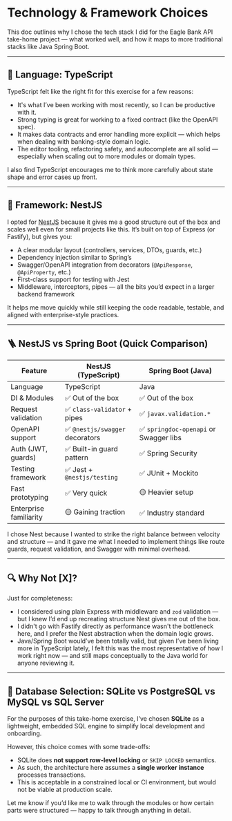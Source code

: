# Technology & Framework Choices

This doc outlines why I chose the tech stack I did for the Eagle Bank API take-home project — what worked well, and how it maps to more traditional stacks like Java Spring Boot.

---

## 🧠 Language: TypeScript

TypeScript felt like the right fit for this exercise for a few reasons:

- It's what I’ve been working with most recently, so I can be productive with it.
- Strong typing is great for working to a fixed contract (like the OpenAPI spec).
- It makes data contracts and error handling more explicit — which helps when dealing with banking-style domain logic.
- The editor tooling, refactoring safety, and autocomplete are all solid — especially when scaling out to more modules or domain types.

I also find TypeScript encourages me to think more carefully about state shape and error cases up front.

---

## 🚀 Framework: NestJS

I opted for [NestJS](https://nestjs.com/) because it gives me a good structure out of the box and scales well even for small projects like this. It’s built on top of Express (or Fastify), but gives you:

- A clear modular layout (controllers, services, DTOs, guards, etc.)
- Dependency injection similar to Spring’s
- Swagger/OpenAPI integration from decorators (`@ApiResponse`, `@ApiProperty`, etc.)
- First-class support for testing with Jest
- Middleware, interceptors, pipes — all the bits you’d expect in a larger backend framework

It helps me move quickly while still keeping the code readable, testable, and aligned with enterprise-style practices.

---

## 🪜 NestJS vs Spring Boot (Quick Comparison)

| Feature                     | NestJS (TypeScript)                  | Spring Boot (Java)                    |
|----------------------------|--------------------------------------|---------------------------------------|
| Language                   | TypeScript                           | Java                                  |
| DI & Modules               | ✅ Out of the box                     | ✅ Out of the box                      |
| Request validation         | ✅ `class-validator` + pipes          | ✅ `javax.validation.*`                |
| OpenAPI support            | ✅ `@nestjs/swagger` decorators       | ✅ `springdoc-openapi` or Swagger libs|
| Auth (JWT, guards)         | ✅ Built-in guard pattern             | ✅ Spring Security                     |
| Testing framework          | ✅ Jest + `@nestjs/testing`           | ✅ JUnit + Mockito                     |
| Fast prototyping           | ✅ Very quick                         | 🟡 Heavier setup                       |
| Enterprise familiarity     | 🟡 Gaining traction                   | ✅ Industry standard                   |

I chose Nest because I wanted to strike the right balance between velocity and structure — and it gave me what I needed to implement things like route guards, request validation, and Swagger with minimal overhead.

---

## 🔍 Why Not [X]?

Just for completeness:

- I considered using plain Express with middleware and `zod` validation — but I knew I’d end up recreating structure Nest gives me out of the box.
- I didn't go with Fastify directly as performance wasn't the bottleneck here, and I prefer the Nest abstraction when the domain logic grows.
- Java/Spring Boot would’ve been totally valid, but given I’ve been living more in TypeScript lately, I felt this was the most representative of how I work right now — and still maps conceptually to the Java world for anyone reviewing it.

---

## 🧠 Database Selection: SQLite vs PostgreSQL vs MySQL vs SQL Server

For the purposes of this take-home exercise, I’ve chosen **SQLite** as a lightweight, embedded SQL engine to simplify local development and onboarding.

However, this choice comes with some trade-offs:

- SQLite does **not support row-level locking** or `SKIP LOCKED` semantics.
- As such, the architecture here assumes a **single worker instance** processes transactions.
- This is acceptable in a constrained local or CI environment, but would not be viable at production scale.

Let me know if you’d like me to walk through the modules or how certain parts were structured — happy to talk through anything in detail.
